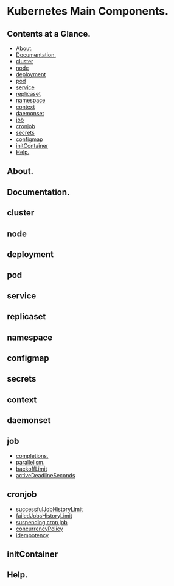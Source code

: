 # Kubernetes Main Components.





## Contents at a Glance.
* [About.](#about)
* [Documentation.](#documentation)
* [cluster](#cluster)
* [node](#node)
* [deployment](#deployment)
* [pod](#pod)
* [service](#service)
* [replicaset](#replicaset)
* [namespace](#namespace)
* [context](#context)
* [daemonset](#daemonset)
* [job](#job)
* [cronjob](#cronjob)
* [secrets](#secrets)
* [configmap](#configmap)
* [initContainer](#initcontainer)
* [Help.](#help)




## About.





## Documentation.





## cluster





## node





## deployment





## pod





## service





## replicaset





## namespace





## configmap





## secrets





## context





## daemonset





## job
* [completions.]()
* [parallelism.]()
* [backoffLimit]()
* [activeDeadlineSeconds]()





## cronjob
* [successfulJobHistoryLimit]()
* [failedJobsHistoryLimit]()
* [suspending cron job]()
* [concurrencyPolicy]()
* [idempotency]()





## initContainer





## Help.

